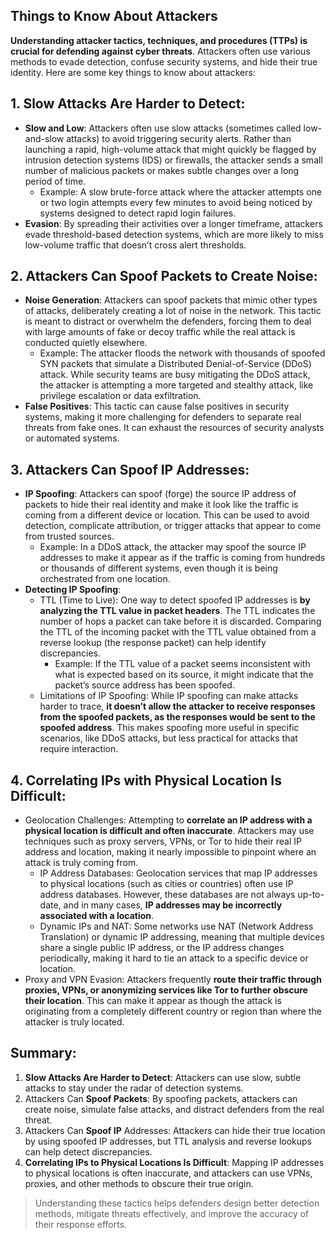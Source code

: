 ## Things to Know About Attackers
**Understanding attacker tactics, techniques, and procedures (TTPs) is crucial for defending against cyber threats**. Attackers often use various methods to evade detection, confuse security systems, and hide their true identity. Here are some key things to know about attackers:

## 1. Slow Attacks Are Harder to Detect:
  - **Slow and Low**: Attackers often use slow attacks (sometimes called low-and-slow attacks) to avoid triggering security alerts. Rather than launching a rapid, high-volume attack that might quickly be flagged by intrusion detection systems (IDS) or firewalls, the attacker sends a small number of malicious packets or makes subtle changes over a long period of time.
    - Example: A slow brute-force attack where the attacker attempts one or two login attempts every few minutes to avoid being noticed by systems designed to detect rapid login failures.
  - **Evasion**: By spreading their activities over a longer timeframe, attackers evade threshold-based detection systems, which are more likely to miss low-volume traffic that doesn’t cross alert thresholds.

## 2. Attackers Can Spoof Packets to Create Noise:
  - **Noise Generation**: Attackers can spoof packets that mimic other types of attacks, deliberately creating a lot of noise in the network. This tactic is meant to distract or overwhelm the defenders, forcing them to deal with large amounts of fake or decoy traffic while the real attack is conducted quietly elsewhere.
    - Example: The attacker floods the network with thousands of spoofed SYN packets that simulate a Distributed Denial-of-Service (DDoS) attack. While security teams are busy mitigating the DDoS attack, the attacker is attempting a more targeted and stealthy attack, like privilege escalation or data exfiltration.
  - **False Positives**: This tactic can cause false positives in security systems, making it more challenging for defenders to separate real threats from fake ones. It can exhaust the resources of security analysts or automated systems.

## 3. Attackers Can Spoof IP Addresses:
  - **IP Spoofing**: Attackers can spoof (forge) the source IP address of packets to hide their real identity and make it look like the traffic is coming from a different device or location. This can be used to avoid detection, complicate attribution, or trigger attacks that appear to come from trusted sources.
    - Example: In a DDoS attack, the attacker may spoof the source IP addresses to make it appear as if the traffic is coming from hundreds or thousands of different systems, even though it is being orchestrated from one location.
  - **Detecting IP Spoofing**:
    - TTL (Time to Live): One way to detect spoofed IP addresses is **by analyzing the TTL value in packet headers**. The TTL indicates the number of hops a packet can take before it is discarded. Comparing the TTL of the incoming packet with the TTL value obtained from a reverse lookup (the response packet) can help identify discrepancies.
      - Example: If the TTL value of a packet seems inconsistent with what is expected based on its source, it might indicate that the packet’s source address has been spoofed.
    - Limitations of IP Spoofing: While IP spoofing can make attacks harder to trace, **it doesn’t allow the attacker to receive responses from the spoofed packets, as the responses would be sent to the spoofed address**. This makes spoofing more useful in specific scenarios, like DDoS attacks, but less practical for attacks that require interaction.

## 4. Correlating IPs with Physical Location Is Difficult:
  - Geolocation Challenges: Attempting to **correlate an IP address with a physical location is difficult and often inaccurate**. Attackers may use techniques such as proxy servers, VPNs, or Tor to hide their real IP address and location, making it nearly impossible to pinpoint where an attack is truly coming from.
    - IP Address Databases: Geolocation services that map IP addresses to physical locations (such as cities or countries) often use IP address databases. However, these databases are not always up-to-date, and in many cases, **IP addresses may be incorrectly associated with a location**.
    - Dynamic IPs and NAT: Some networks use NAT (Network Address Translation) or dynamic IP addressing, meaning that multiple devices share a single public IP address, or the IP address changes periodically, making it hard to tie an attack to a specific device or location.
  - Proxy and VPN Evasion: Attackers frequently **route their traffic through proxies, VPNs, or anonymizing services like Tor to further obscure their location**. This can make it appear as though the attack is originating from a completely different country or region than where the attacker is truly located.

## Summary:
1. **Slow Attacks Are Harder to Detect**: Attackers can use slow, subtle attacks to stay under the radar of detection systems.
2. Attackers Can **Spoof Packets**: By spoofing packets, attackers can create noise, simulate false attacks, and distract defenders from the real threat.
3. Attackers Can **Spoof IP** Addresses: Attackers can hide their true location by using spoofed IP addresses, but TTL analysis and reverse lookups can help detect discrepancies.
4. **Correlating IPs to Physical Locations Is Difficult**: Mapping IP addresses to physical locations is often inaccurate, and attackers can use VPNs, proxies, and other methods to obscure their true origin.

> Understanding these tactics helps defenders design better detection methods, mitigate threats effectively, and improve the accuracy of their response efforts.

